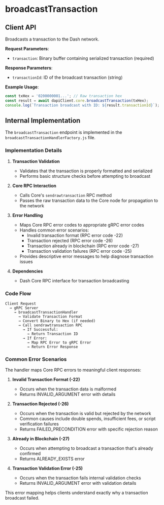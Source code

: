 # broadcastTransaction

## Client API

Broadcasts a transaction to the Dash network.

**Request Parameters**:
- `transaction`: Binary buffer containing serialized transaction (required)

**Response Parameters**:
- `transactionId`: ID of the broadcast transaction (string)

**Example Usage**:
```javascript
const txHex = '0200000001...'; // Raw transaction hex
const result = await dapiClient.core.broadcastTransaction(txHex);
console.log(`Transaction broadcast with ID: ${result.transactionId}`);
```

## Internal Implementation

The `broadcastTransaction` endpoint is implemented in the `broadcastTransactionHandlerFactory.js` file.

### Implementation Details

1. **Transaction Validation**
   - Validates that the transaction is properly formatted and serialized
   - Performs basic structure checks before attempting to broadcast

2. **Core RPC Interaction**
   - Calls Core's `sendrawtransaction` RPC method
   - Passes the raw transaction data to the Core node for propagation to the network

3. **Error Handling**
   - Maps Core RPC error codes to appropriate gRPC error codes
   - Handles common error scenarios:
     - Invalid transaction format (RPC error code -22)
     - Transaction rejected (RPC error code -26)
     - Transaction already in blockchain (RPC error code -27)
     - Transaction validation failures (RPC error code -25)
   - Provides descriptive error messages to help diagnose transaction issues

4. **Dependencies**
   - Dash Core RPC interface for transaction broadcasting

### Code Flow

```
Client Request 
  → gRPC Server 
    → broadcastTransactionHandler 
      → Validate Transaction Format
      → Convert Binary to Hex (if needed)
      → Call sendrawtransaction RPC
        → If Successful: 
          → Return Transaction ID
        → If Error:
          → Map RPC Error to gRPC Error
          → Return Error Response
```

### Common Error Scenarios

The handler maps Core RPC errors to meaningful client responses:

1. **Invalid Transaction Format (-22)**
   - Occurs when the transaction data is malformed
   - Returns INVALID_ARGUMENT error with details

2. **Transaction Rejected (-26)**
   - Occurs when the transaction is valid but rejected by the network
   - Common causes include double spends, insufficient fees, or script verification failures
   - Returns FAILED_PRECONDITION error with specific rejection reason

3. **Already in Blockchain (-27)**
   - Occurs when attempting to broadcast a transaction that's already confirmed
   - Returns ALREADY_EXISTS error

4. **Transaction Validation Error (-25)**
   - Occurs when the transaction fails internal validation checks
   - Returns INVALID_ARGUMENT error with validation details

This error mapping helps clients understand exactly why a transaction broadcast failed.